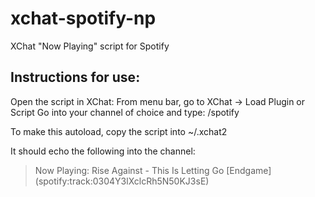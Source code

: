 xchat-spotify-np
================

XChat "Now Playing" script for Spotify

Instructions for use:
---------------------
Open the script in XChat:
    From menu bar, go to XChat -> Load Plugin or Script
Go into your channel of choice and type: /spotify

To make this autoload, copy the script into ~/.xchat2

It should echo the following into the channel:
> Now Playing: Rise Against - This Is Letting Go  \[Endgame\] (spotify:track:0304Y3lXclcRh5N50KJ3sE)
